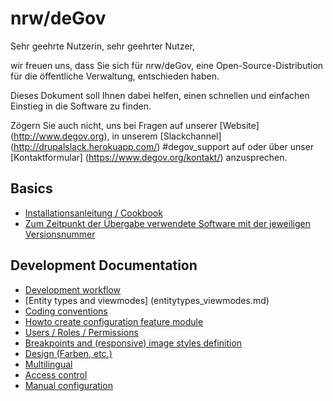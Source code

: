 # nrw/deGov

Sehr geehrte Nutzerin, sehr geehrter Nutzer,

wir freuen uns, dass Sie sich für nrw/deGov, eine Open-Source-Distribution für die öffentliche Verwaltung, entschieden haben. 

Dieses Dokument soll Ihnen dabei helfen, einen schnellen und einfachen Einstieg in die Software zu finden. 

Zögern Sie auch nicht, uns bei Fragen auf unserer [Website] (http://www.degov.org), in unserem [Slackchannel] (http://drupalslack.herokuapp.com/) #degov_support auf  oder über unser [Kontaktformular] (https://www.degov.org/kontakt/) anzusprechen.

## Basics
* [Installationsanleitung / Cookbook](cookbook.md) 
* [Zum Zeitpunkt der Übergabe verwendete Software mit der jeweiligen Versionsnummer](versionsnummern.md)

## Development Documentation

* [Development workflow](development_workflow.md)
* [Entity types and viewmodes] (entitytypes_viewmodes.md) 
* [Coding conventions](coding_conventions.md)
* [Howto create configuration feature module](howto_create_configuration_feature_module.md)
* [Users / Roles / Permissions](users_roles_permissions.md)
* [Breakpoints and (responsive) image styles definition](breakpoints.md)
* [Design (Farben, etc.)](design.md)
* [Multilingual](multilingual.md)
* [Access control](access_control.md)
* [Manual configuration](manual_configuration.md)
